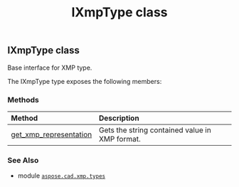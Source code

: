 ﻿---
title: IXmpType class
second_title: Aspose.CAD for Python via .NET API References
description: 
type: docs
weight: 10
url: /aspose.cad.xmp.types/ixmptype/
is_root: false
---

## IXmpType class

Base interface for XMP type.



The IXmpType type exposes the following members:

### Methods
| Method | Description |
| :- | :- |
| [get_xmp_representation](/cad/python-net/aspose.cad.xmp.types/ixmptype/get_xmp_representation/#) | Gets the string contained value in XMP format. |



### See Also
* module [`aspose.cad.xmp.types`](..)
